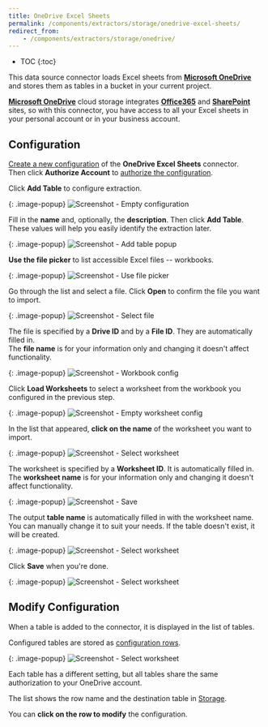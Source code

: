 ```yaml
---
title: OneDrive Excel Sheets
permalink: /components/extractors/storage/onedrive-excel-sheets/
redirect_from:
    - /components/extractors/storage/onedrive/
---
```


* TOC
{:toc}

This data source connector loads Excel sheets from 
**[Microsoft OneDrive](https://www.microsoft.com/en-us/microsoft-365/onedrive/online-cloud-storage)**
and stores them as tables in a bucket in your current project.

**[Microsoft OneDrive](https://www.microsoft.com/en-us/microsoft-365/onedrive/online-cloud-storage)**
cloud storage integrates
**[Office365](https://www.office.com/)**
and **[SharePoint](https://www.microsoft.com/en-us/microsoft-365/sharepoint/collaboration)** sites,
so with this connector, you have access to all your Excel sheets in your personal account or in your business account.

## Configuration
[Create a new configuration](/components/#creating-component-configuration) of the **OneDrive Excel Sheets** connector.  
Then click **Authorize Account** to [authorize the configuration](/components/#authorization). 

Click **Add Table** to configure extraction.

{: .image-popup}
![Screenshot - Empty configuration](/components/extractors/storage/onedrive-excel-sheets/onedrive-01.png)

Fill in the **name** and, optionally, the **description**. Then click **Add Table**.  
These values will help you easily identify the extraction later.

{: .image-popup}
![Screenshot - Add table popup](/components/extractors/storage/onedrive-excel-sheets/onedrive-02.png)

**Use the file picker** to list accessible Excel files -- workbooks.

{: .image-popup}
![Screenshot - Use file picker](/components/extractors/storage/onedrive-excel-sheets/onedrive-03.png)

Go through the list and select a file. Click **Open** to confirm the file you want to import.

{: .image-popup}
![Screenshot - Select file](/components/extractors/storage/onedrive-excel-sheets/onedrive-04.png)

The file is specified by a **Drive ID** and by a **File ID**. They are automatically filled in.   
The **file name** is for your information only and changing it doesn't affect functionality.

{: .image-popup}
![Screenshot - Workbook config](/components/extractors/storage/onedrive-excel-sheets/onedrive-05.png)

Click **Load Worksheets** to select a worksheet from the workbook you configured in the previous step.

{: .image-popup}
![Screenshot - Empty worksheet config](/components/extractors/storage/onedrive-excel-sheets/onedrive-06.png)

In the list that appeared, **click on the name** of the worksheet you want to import.

{: .image-popup}
![Screenshot - Select worksheet](/components/extractors/storage/onedrive-excel-sheets/onedrive-07.png)

The worksheet is specified by a **Worksheet ID**. It is automatically filled in.   
The **worksheet name** is for your information only and changing it doesn't affect functionality.

{: .image-popup}
![Screenshot - Save](/components/extractors/storage/onedrive-excel-sheets/onedrive-08.png)

The output **table name** is automatically filled in with the worksheet name.  
You can manually change it to suit your needs. If the table doesn't exist, it will be created. 

{: .image-popup}
![Screenshot - Select worksheet](/components/extractors/storage/onedrive-excel-sheets/onedrive-09.png)

Click **Save** when you're done.

{: .image-popup}
![Screenshot - Select worksheet](/components/extractors/storage/onedrive-excel-sheets/onedrive-10.png)

## Modify Configuration
When a table is added to the connector, it is displayed in the list of tables. 

Configured tables are stored as [configuration rows](/components/#configuration-rows).

{: .image-popup}
![Screenshot - Select worksheet](/components/extractors/storage/onedrive-excel-sheets/onedrive-11.png)

Each table has a different setting, but all tables share the same authorization to your OneDrive account.

The list shows the row name and the destination table in [Storage](/storage/).

You can **click on the row to modify** the configuration.
